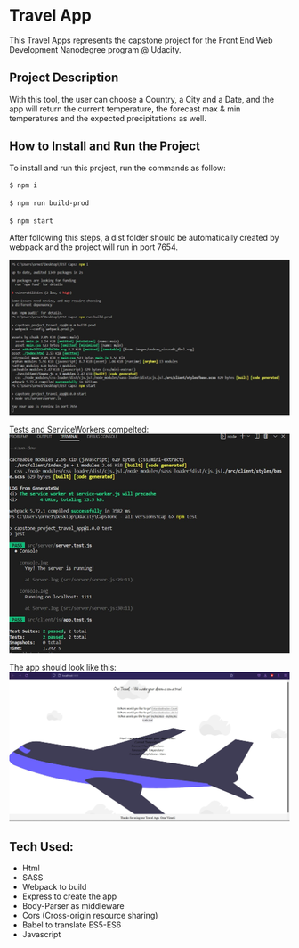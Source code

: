 # Travel App

This Travel Apps represents the capstone project for the Front End Web Development Nanodegree program @ Udacity. 

## Project Description

With this tool, the user can choose a Country, a City and a Date, and the app will return the current temperature, the forecast max & min temperatures and the expected precipitations as well.

## How to Install and Run the Project

To install and run this project, run the commands as follow:

```
$ npm i

$ npm run build-prod

$ npm start
```

After following this steps, a dist folder should be automatically created by webpack and the project will run in port 7654.

![](img/console.jpg)

Tests and ServiceWorkers compelted:
![](img/SW+Test.jpg)

The app should look like this:
![](img/app.jpg)


## Tech Used:

* Html
* SASS
* Webpack to build
* Express to create the app
* Body-Parser as middleware
* Cors (Cross-origin resource sharing)
* Babel to translate ES5-ES6
* Javascript 



